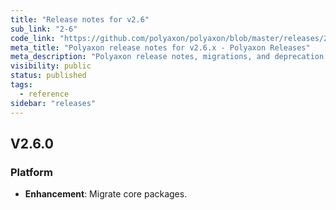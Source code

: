 ```yaml
---
title: "Release notes for v2.6"
sub_link: "2-6"
code_link: "https://github.com/polyaxon/polyaxon/blob/master/releases/2-6.md"
meta_title: "Polyaxon release notes for v2.6.x - Polyaxon Releases"
meta_description: "Polyaxon release notes, migrations, and deprecation notes for v2.6.x."
visibility: public
status: published
tags:
  - reference
sidebar: "releases"
---
```


## V2.6.0

### Platform

 * **Enhancement**: Migrate core packages.
